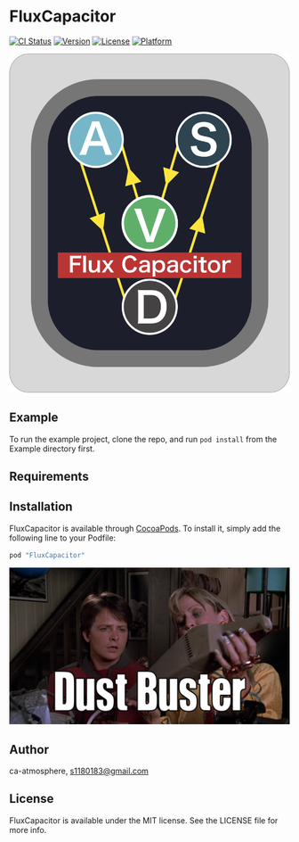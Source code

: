 # FluxCapacitor

[![CI Status](http://img.shields.io/travis/ca-atmosphere/FluxCapacitor.svg?style=flat)](https://travis-ci.org/ca-atmosphere/FluxCapacitor)
[![Version](https://img.shields.io/cocoapods/v/FluxCapacitor.svg?style=flat)](http://cocoapods.org/pods/FluxCapacitor)
[![License](https://img.shields.io/cocoapods/l/FluxCapacitor.svg?style=flat)](http://cocoapods.org/pods/FluxCapacitor)
[![Platform](https://img.shields.io/cocoapods/p/FluxCapacitor.svg?style=flat)](http://cocoapods.org/pods/FluxCapacitor)

![FluxCapacitor](./Images/FluxCapacitor.png)

## Example

To run the example project, clone the repo, and run `pod install` from the Example directory first.

## Requirements

## Installation

FluxCapacitor is available through [CocoaPods](http://cocoapods.org). To install
it, simply add the following line to your Podfile:

```ruby
pod "FluxCapacitor"
```

![dustbuster](./Images/dustbuster.png)

## Author

ca-atmosphere, s1180183@gmail.com

## License

FluxCapacitor is available under the MIT license. See the LICENSE file for more info.
